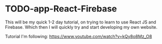 # TODO-app-React-Firebase
This will be my quick 1-2 day tutorial, on trying to learn to use React JS and Firebase. Which then I will quickly try and start developing my own website.

Tutorial I'm following: https://www.youtube.com/watch?v=kQy8o8Mz_O8
